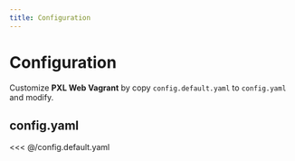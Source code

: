 ```yaml
---
title: Configuration
---
```


# Configuration

Customize **PXL Web Vagrant** by copy `config.default.yaml` to `config.yaml` and modify.

## config.yaml

<<< @/config.default.yaml
